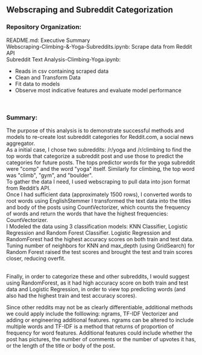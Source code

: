 ## Webscraping and Subreddit Categorization

### Repository Organization:

README.md: Executive Summary
<br>
Webscraping-Climbing-&-Yoga-Subreddits.ipynb: Scrape data from Reddit API
<br>
Subreddit Text Analysis-Climbing-Yoga.ipynb:
<br>
- Reads in csv containing scraped data
- Clean and Transform Data
- Fit data to models
- Observe most indicative features and evaluate model performance
<br>

### Summary:
The purpose of this analysis is to demonstrate successful methods and models to re-create lost subreddit categories for Reddit.com, a social news aggregator.
<br>
As a initial case, I chose two subreddits: /r/yoga and /r/climbing to find the top words that categorize a subreddit post and use those to predict the categories for future posts. The tops predictor words for the yoga subreddit  were "comp" and the word "yoga" itself. Similarly for climbing, the top word was "climb", "gym", and "boulder".
<br>
To gather the data I need, I used webscraping to pull data into json format from Reddit’s API.
<br>
Once I had sufficient data (approximately 1500 rows), I converted words to root words using EnglishStemmer I transformed the text data into  the titles and body of the posts using CountVectorizer, which counts the frequency of words and return the words that have the highest frequencies: CountVectorizer.
<br>
I Modeled the data using 3 classification models: KNN Classifier, Logistic Regression and Random Forest Classifier. Logistic Regression and RandomForest had the highest accuracy scores on both train and test data. Tuning number of neighbors for KNN and max_depth (using GridSearch) for Random Forest raised the test scores and brought the test and train scores closer, reducing overfit.

<br>
Finally, in order to categorize these and other subreddits, I would suggest using RandomForest, as it had high accuracy score on both train and test data and Logistic Regression, in order to view top predicting words (and also had the highest train and test accuracy scores).

Since other reddits  may not be as clearly differentiable, additional methods we could apply include the folllowing: ngrams, TF-IDF Vectorizer and adding or engineering additional features. ngrams can be altered to include multiple words and TF-IDF is a method that returns of proportion of frequency for word features. Additional features could include whether the post has pictures, the number of comments or the number of upvotes it has, or the length of the title or body of the post.
